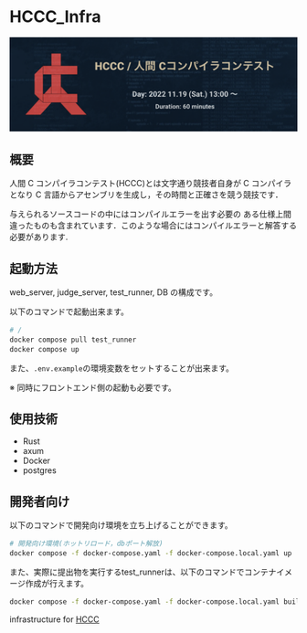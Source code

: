 # HCCC_Infra

![Logo](/Logo.png)

## 概要

人間 C コンパイラコンテスト(HCCC)とは文字通り競技者自身が C コンパイラとなり C 言語からアセンブリを生成し，その時間と正確さを競う競技です．

与えられるソースコードの中にはコンパイルエラーを出す必要の ある仕様上間違ったものも含まれています．このような場合にはコンパイルエラーと解答する必要があります.

## 起動方法

web_server, judge_server, test_runner, DB の構成です。

以下のコマンドで起動出来ます。

```bash
# /
docker compose pull test_runner
docker compose up
```

また、`.env.example`の環境変数をセットすることが出来ます。

※ 同時にフロントエンド側の起動も必要です。

## 使用技術

- Rust
- axum
- Docker
- postgres

## 開発者向け
以下のコマンドで開発向け環境を立ち上げることができます。

```bash
# 開発向け環境(ホットリロード，dbポート解放)
docker compose -f docker-compose.yaml -f docker-compose.local.yaml up
```

また、実際に提出物を実行するtest_runnerは、以下のコマンドでコンテナイメージ作成が行えます。

```bash
docker compose -f docker-compose.yaml -f docker-compose.local.yaml build test_runner
```

infrastructure for [HCCC](https://github.com/Alignof/Human_C_Compiler_Contest)
